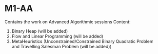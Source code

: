 # M1-AA
Contains the work on Advanced Algorithmic sessions
Content:
1) Binary Heap (will be added)
2) Flow and Linear Programming (will be added)
3) MetaHeuristics (Unconstrained/Constrained Binary Quadratic Problem and Travelling Salesman Problem (will be added))
